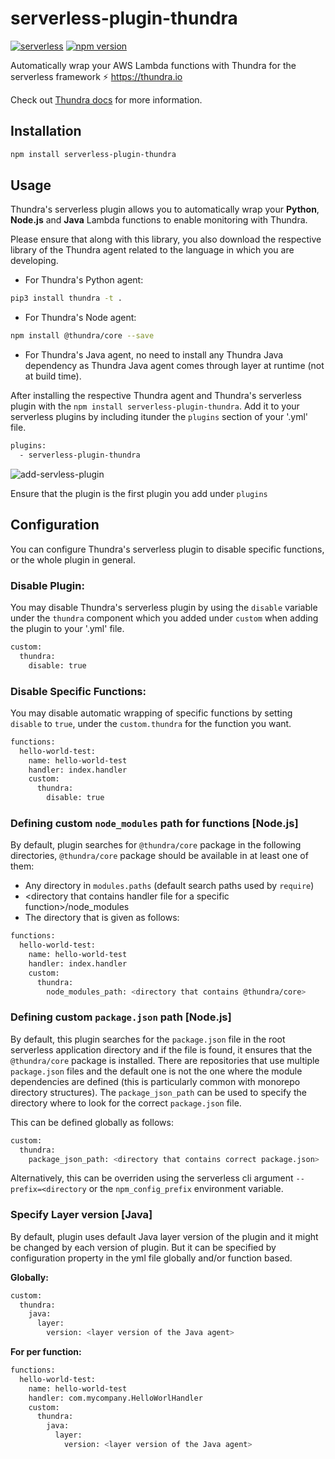 # serverless-plugin-thundra
[![serverless](http://public.serverless.com/badges/v3.svg)](http://www.serverless.com)
[![npm version](https://badge.fury.io/js/serverless-plugin-thundra.svg)](https://badge.fury.io/js/serverless-plugin-thundra)

Automatically wrap your AWS Lambda functions with Thundra for the serverless framework ⚡️ https://thundra.io

Check out [Thundra docs](https://docs.thundra.io/v1.0.0/) for more information.

## Installation

```bash
npm install serverless-plugin-thundra
```

## Usage

Thundra's serverless plugin allows you to automatically wrap your **Python**, **Node.js** and **Java** Lambda functions to enable monitoring with Thundra.

Please ensure that along with this library, you also download the respective library of the Thundra agent related to the language in which you are
developing.

- For Thundra's Python agent:

```bash
pip3 install thundra -t .
```

- For Thundra's Node agent:

```bash
npm install @thundra/core --save
```

- For Thundra's Java agent, no need to install any Thundra Java dependency as Thundra Java agent comes through layer at runtime (not at build time).

After installing the respective Thundra agent and Thundra's serverless plugin with the `npm install serverless-plugin-thundra`. Add it to your serverless
plugins by including itunder the `plugins` section of your '.yml' file.

```bash
plugins:
  - serverless-plugin-thundra
```

![add-servless-plugin](./assets/thundra-serverless-plugin.gif)

Ensure that the plugin is the first plugin you add under `plugins`

## Configuration

You can configure Thundra's serverless plugin to disable specific functions, or the whole plugin in general.

### Disable Plugin:

You may disable Thundra's serverless plugin by using the `disable` variable under the `thundra` component which you added under `custom` when adding the plugin to
your '.yml' file.

```bash
custom:
  thundra:
    disable: true
```

### Disable Specific Functions:

You may disable automatic wrapping of specific functions by setting `disable` to `true`, under the `custom.thundra` for the function you want.

```bash
functions:
  hello-world-test:
    name: hello-world-test
    handler: index.handler
    custom:
      thundra:
        disable: true
```

### Defining custom `node_modules` path for functions [Node.js]
By default, plugin searches for `@thundra/core` package in the following directories, `@thundra/core` package should be available in at least one of them:

* Any directory in `modules.paths` (default search paths used by `require`)
* \<directory that contains handler file for a specific function\>/node_modules
* The directory that is given as follows:
```bash
functions:
  hello-world-test:
    name: hello-world-test
    handler: index.handler
    custom:
      thundra:
        node_modules_path: <directory that contains @thundra/core>
```

### Defining custom `package.json` path [Node.js]
By default, this plugin searches for the `package.json` file in the root serverless application directory and if the file is found, it ensures that the 
`@thundra/core` package is installed. There are repositories that use multiple `package.json` files and the default one is not the one where the module 
dependencies are defined (this is particularly common with monorepo directory structures). The `package_json_path` can be used to specify the directory 
where to look for the correct `package.json` file.

This can be defined globally as follows:
```bash
custom:
  thundra:
    package_json_path: <directory that contains correct package.json>
```

Alternatively, this can be overriden using the serverless cli argument `--prefix=<directory` or the `npm_config_prefix` environment variable.

### Specify Layer version [Java]
By default, plugin uses default Java layer version of the plugin and it might be changed by each version of plugin.
But it can be specified by configuration property in the yml file globally and/or function based.

**Globally:**
```bash
custom:
  thundra:
    java:
      layer:
        version: <layer version of the Java agent>
```

**For per function:**
```bash
functions:
  hello-world-test:
    name: hello-world-test
    handler: com.mycompany.HelloWorlHandler
    custom:
      thundra:
        java:
          layer:
            version: <layer version of the Java agent>
```
